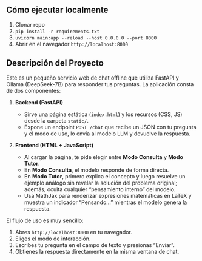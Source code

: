 ## Cómo ejecutar localmente

1. Clonar repo  
2. `pip install -r requirements.txt`  
3. `uvicorn main:app --reload --host 0.0.0.0 --port 8000`  
4. Abrir en el navegador `http://localhost:8000`


## Descripción del Proyecto

Este es un pequeño servicio web de chat offline que utiliza FastAPI y Ollama (DeepSeek-7B) para responder tus preguntas. La aplicación consta de dos componentes:

1. **Backend (FastAPI)**  
   - Sirve una página estática (`index.html`) y los recursos (CSS, JS) desde la carpeta `static/`.  
   - Expone un endpoint `POST /chat` que recibe un JSON con tu pregunta y el modo de uso, lo envía al modelo LLM y devuelve la respuesta.

2. **Frontend (HTML + JavaScript)**  
   - Al cargar la página, te pide elegir entre **Modo Consulta** y **Modo Tutor**.  
   - En **Modo Consulta**, el modelo responde de forma directa.  
   - En **Modo Tutor**, primero explica el concepto y luego resuelve un ejemplo análogo sin revelar la solución del problema original; además, oculta cualquier “pensamiento interno” del modelo.  
   - Usa MathJax para renderizar expresiones matemáticas en LaTeX y muestra un indicador “Pensando…” mientras el modelo genera la respuesta.

El flujo de uso es muy sencillo:  
1. Abres `http://localhost:8000` en tu navegador.  
2. Eliges el modo de interacción.  
3. Escribes tu pregunta en el campo de texto y presionas “Enviar”.  
4. Obtienes la respuesta directamente en la misma ventana de chat.

